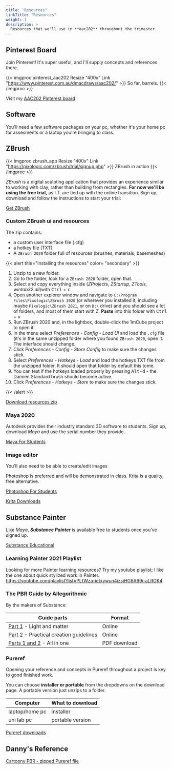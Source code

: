 ```yaml
---
title: "Resources"
linkTitle: "Resources"
weight: 1
description: >
  Resources that we'll use in **aac202** throughout the trimester.
---
```



## Pinterest Board

Join Pinterest! It's super useful, and I'll supply concepts and references there.

{{< imgproc pinterest_aac202 Resize "400x" Link "https://www.pinterest.com.au/dmacdraws/aac202/" >}}
So far, barrels.
{{< /imgproc >}}

Visit my [AAC202 Pinterest board](https://www.pinterest.com.au/dmacdraws/aac202/)

## Software

You'll need a few software packages on your pc, whether it's your home pc for assesments or a laptop you're bringing to class.

## ZBrush

{{< imgproc zbrush_app Resize "400x" Link "https://pixologic.com/zbrush/trial/signup.php" >}}
ZBrush in action
{{< /imgproc >}}

_ZBrush_ is a digital sculpting application that provides an experience similar to working with clay, rather than building from rectangles. **For now we'll be using the free trial,** as I.T. are tied up with the online transition.  Sign up, download and follow the instructions to start your trial: 

<a class="btn btn-lg btn-primary mr-3 mb-4" href="https://pixologic.com/zbrush/trial/signup.php">Get ZBrush<i class="fas fa-arrow-alt-circle-right ml-2"></i>
</a>

### Custom ZBrush ui and resources

The zip contains:
  - a custom user interface file (.cfg)
  - a hotkey file (TXT)
  - A `ZBrush 2020` folder full of resources (brushes, materials, basemeshes)

{{< alert title="Installing the resources" color= "secondary" >}}

1. Unzip to a new folder.
2. Go to the folder, look for a `ZBrush 2020` folder, open that.
3. Select and copy everything inside (*ZProjects, ZStartup, ZTools, wintab32.dll*)with <kbd>Ctrl</kbd> + <kbd>c</kbd>
4. Open another explorer window and navigate to `C:\Program Files\Pixologic\ZBrush 2020` (or wherever you installed it, including maybe `Pixologic\ZBrush 2021`, or on `D:\` drive) and you should see a lot of folders, and most of them start with *Z*. **Paste** into this folder with <kbd>Ctrl</kbd> + <kbd>v</kbd>
5. Run ZBrush 2020 and, in the lightbox, double-click the 1mCube project to open it.
6. In the menu select *Preferences - Config - Load Ui* and load the `.cfg` file (it's in the same unzipped folder where you found `ZBrush 2020`, open it. The interface should change.
7. Click *Preferences - Config - Store Config* to make sure the changes stick.
8. Select *Preferences - Hotkeys - Load* and load the hotkeys TXT file from the unzipped folder. It should open that folder by default this tome.
9. You can test if the hotkeys loaded properly by pressing <kbd>Alt</kbd>+<kbd>d</kbd> - the Damien Standard brush should become active.
10. Click *Preferences - Hotkeys - Store* to make sure the changes stick.

{{< /alert >}}

<a class="btn btn-lg btn-primary mr-3 mb-4" href="https://laureateaus-my.sharepoint.com/:u:/g/personal/daniel_mcgillick_torrens_edu_au/EcE2KBxsyH5Ao712q_97uXABSh-CmCEpR9gGSOPc0AG9iA?e=K74C1v" target="_blank">Download resources zip<i class="fas fa-arrow-alt-circle-right ml-2"></i></a>

### Maya 2020

Autodesk provides their industry standard 3D software to students. Sign up, download _Maya_ and use the serial number they provide.

<a class="btn btn-lg btn-primary mr-3 mb-4" href="https://www.autodesk.com/education/free-software/maya">Maya For Students<i class="fas fa-arrow-alt-circle-right ml-2"></i>
</a>

### Image editor

You'll also need to be able to create/edit images 

Photoshop is preferred and will be demonstrated in class. Krita is a quality, free alternative.

<a class="btn btn-lg btn-primary mr-3 mb-4" href="http://www.adobe-students.com/au/creativecloud/buy/students.html">Photoshop For Students<i class="fas fa-arrow-alt-circle-right ml-2"></i></a>

<a class="btn btn-lg btn-primary mr-3 mb-4" href="https://krita.org/en/download/krita-desktop/">Krita Downloads<i class="fas fa-arrow-alt-circle-right ml-2"></i></a>


## Substance Painter

Like _Maya_, _**Substance Painter**_ is available free to students once you've signed up.

<a class="btn btn-lg btn-primary mr-3 mb-4" href="https://www.substance3d.com/education/">Substance Educational<i class="fas fa-arrow-alt-circle-right ml-2"></i></a>

### Learning Painter 2021 Playlist

Looking for more Painter learning resources? Try my youtube playlist; I like the one about quick stylized work in Painter.  
<https://youtube.com/playlist?list=PLfWza-ietxywun4izsjHG6A69i-aLROK4>

### The PBR Guide by Allegorithmic

By the makers of Substance:

Guide parts | Format
---- | ----
[Part 1](https://academy.substance3d.com/courses/the-pbr-guide-part-1) - Light and matter | Online 
[Part 2](https://academy.substance3d.com/courses/the-pbr-guide-part-2) - Practical creation guidelines | Online 
[Parts 1 and 2](https://academy-api.substance3d.com/courses/b6377358ad36c444f45e2deaa0626e65/attachments/2b57526e-4bf3-4fd6-ae88-e9a9313a35cc) - All in one | PDF download 

### Pureref

Opening your reference and concepts in Pureref throughout a project is key to good finished work.

You can choose **installer or portable** from the dropdowns on the download page. A portable version just unzips to a folder.

| Computer    | What to download |
|-------------|------------------|
| laptop/home pc | installer      |
| uni lab pc     | portable version |

<a class="btn btn-lg btn-primary mr-3 mb-4" href="https://www.pureref.com/download.php">Pureref downloads<i class="fas fa-arrow-alt-circle-right ml-2"></i></a>

## Danny's Reference

[Cartoony PBR - zipped Pureref file](PBRCartoonyLook1.pur.zip)

<!-- 

## Project Files Coming

Files to fill the following niches are coming soon:

Maya: 
* example cube scene with proportional grid
* Starting hard surface demo scene
* Week 3: Scene with export set up for painter
* Level starting files.

Unity:
* Project with imported painter object, textures, pbr.

-->